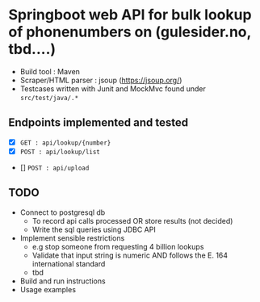 # Springboot web API for bulk lookup of phonenumbers on (gulesider.no, tbd....)
- Build tool : Maven
- Scraper/HTML parser : jsoup (https://jsoup.org/)
- Testcases written with Junit and MockMvc found under `src/test/java/.*`

## Endpoints implemented and tested
- [x] `GET : api/lookup/{number}`
- [x] `POST : api/lookup/list`
- [] `POST : api/upload` 


## TODO
- Connect to postgresql db 
  - To record api calls processed OR store results (not decided)
  - Write the sql queries using JDBC API
- Implement sensible restrictions
  - e.g stop someone from requesting 4 billion lookups
  - Validate that input string is numeric AND follows the E. 164 international standard
  - tbd
- Build and run instructions
- Usage examples